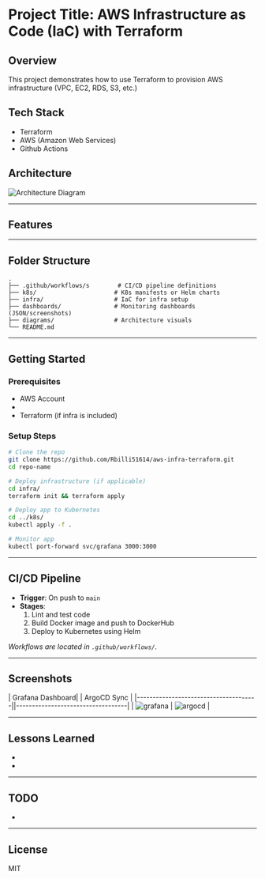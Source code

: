 # Project Title: AWS Infrastructure as Code (IaC) with Terraform

## Overview
This project demonstrates how to use Terraform to provision AWS infrastructure (VPC, EC2, RDS, S3, etc.)

## Tech Stack
- Terraform
- AWS (Amazon Web Services)
- Github Actions

## Architecture

![Architecture Diagram](./diagrams/diagram.png)

---

## Features


---

## Folder Structure

```
.
├── .github/workflows/s        # CI/CD pipeline definitions
├── k8s/                      # K8s manifests or Helm charts
├── infra/                    # IaC for infra setup
├── dashboards/               # Monitoring dashboards (JSON/screenshots)
├── diagrams/                 # Architecture visuals
└── README.md
```

---

## Getting Started

### Prerequisites
- AWS Account
- 
- Terraform (if infra is included)

### Setup Steps
```bash
# Clone the repo
git clone https://github.com/Rbilli51614/aws-infra-terraform.git
cd repo-name

# Deploy infrastructure (if applicable)
cd infra/
terraform init && terraform apply

# Deploy app to Kubernetes
cd ../k8s/
kubectl apply -f .

# Monitor app
kubectl port-forward svc/grafana 3000:3000
```

---

## CI/CD Pipeline

- **Trigger**: On push to `main`
- **Stages**:
  1. Lint and test code
  2. Build Docker image and push to DockerHub
  3. Deploy to Kubernetes using Helm

_Workflows are located in `.github/workflows/`._

---

## Screenshots

| Grafana Dashboard|                               | ArgoCD Sync |
|--------------------------------------||-----------------------------------|
| ![grafana](./dashboards/grafana.png) | ![argocd](./diagrams/diagram.png) |

---

## Lessons Learned
- 
- 

---

## TODO
- 

---

## License
MIT
